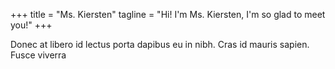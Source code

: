 +++
title = "Ms. Kiersten"
tagline = "Hi! I'm Ms. Kiersten, I'm so glad to meet you!"
+++

Donec at libero id lectus porta dapibus eu in nibh. Cras id mauris sapien. Fusce viverra 
